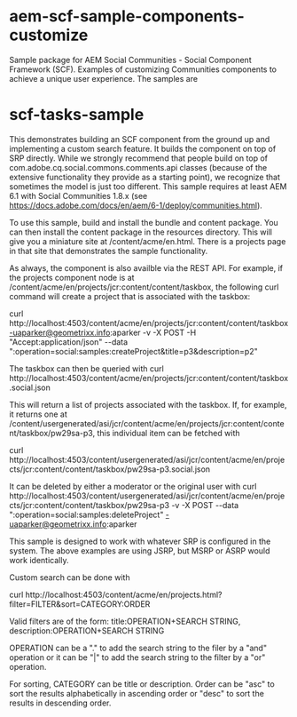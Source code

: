 aem-scf-sample-components-customize
===================================

Sample package for AEM Social Communities - Social Component Framework (SCF).  Examples of customizing Communities components to achieve a unique user experience. The samples are

scf-tasks-sample
================
This demonstrates building an SCF component from the ground up and implementing a custom search feature. It builds the component on top of SRP directly. While we strongly recommend that people build on top of com.adobe.cq.social.commons.comments.api classes (because of the extensive functionality they provide as a starting point), we recognize that sometimes the model is just too different. This sample requires at least AEM 6.1 with Social Communities 1.8.x (see https://docs.adobe.com/docs/en/aem/6-1/deploy/communities.html).

To use this sample, build and install the bundle and content package. You can then install the content package in the resources directory. This will give you a miniature site at /content/acme/en.html. There is a projects page in that site that demonstrates the sample functionality.

As always, the component is also availble via the REST API. For example, if the projects component node is at /content/acme/en/projects/jcr:content/content/taskbox, the following curl command will create a project that is associated with the taskbox:

curl http://localhost:4503/content/acme/en/projects/jcr:content/content/taskbox -uaparker@geometrixx.info:aparker -v -X POST -H "Accept:application/json" --data ":operation=social:samples:createProject&title=p3&description=p2"

The taskbox can then be queried with
curl http://localhost:4503/content/acme/en/projects/jcr:content/content/taskbox.social.json

This will return a list of projects associated with the taskbox. If, for example, it returns one at /content/usergenerated/asi/jcr/content/acme/en/projects/jcr:content/content/taskbox/pw29sa-p3, this individual item can be fetched with

curl http://localhost:4503/content/usergenerated/asi/jcr/content/acme/en/projects/jcr:content/content/taskbox/pw29sa-p3.social.json

It can be deleted by either a moderator or the original user with
curl http://localhost:4503/content/usergenerated/asi/jcr/content/acme/en/projects/jcr:content/content/taskbox/pw29sa-p3 -v -X POST  --data ":operation=social:samples:deleteProject" -uaparker@geometrixx.info:aparker

This sample is designed to work with whatever SRP is configured in the system. The above examples are using JSRP, but MSRP or ASRP would work identically.

Custom search can be done with 

curl http://localhost:4503/content/acme/en/projects.html?filter=FILTER&sort=CATEGORY:ORDER 

Valid filters are of the form:
title:OPERATION+SEARCH STRING, description:OPERATION+SEARCH STRING

OPERATION can be a "." to add the search string to the filer by a "and" operation or it can be "|" to add the search string to the filter by a "or" operation.

For sorting, CATEGORY can be title or description.  Order can be "asc" to sort the results alphabetically in ascending order or "desc" to sort the results in descending order.  

